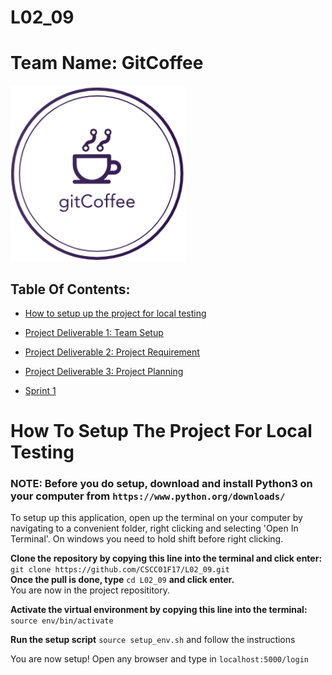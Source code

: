 # L02_09

# Team Name: GitCoffee
![Logo](/img/logo.png?raw=true "Logo")

## Table Of Contents:
- [How to setup up the project for local testing](#project-deliverable-3-project-planning)

- [Project Deliverable 1: Team Setup](#project-deliverable-1-team-setup) 
 
- [Project Deliverable 2: Project Requirement](#project-deliverable-2-project-requirement) 
 
- [Project Deliverable 3: Project Planning](#project-deliverable-3-project-planning)

- [Sprint 1](#sprint-1)

# How To Setup The Project For Local Testing
### NOTE: Before you do setup, download and install Python3 on your computer from ```https://www.python.org/downloads/```  
To setup up this application, open up the terminal on your computer by navigating to a convenient folder, right clicking and selecting 'Open In Terminal'. On windows you need to hold shift before right clicking.


**Clone the repository by copying this line into the terminal and click enter:** ``` git clone https://github.com/CSCC01F17/L02_09.git```  
**Once the pull is done, type** ```cd L02_09```  **and click enter.**  
You are now in the project reposititory. 

**Activate the virtual environment by copying this line into the terminal:** ```source env/bin/activate```  

**Run the setup script** ```source setup_env.sh``` and follow the instructions

You are now setup! Open any browser and type in ```localhost:5000/login```
